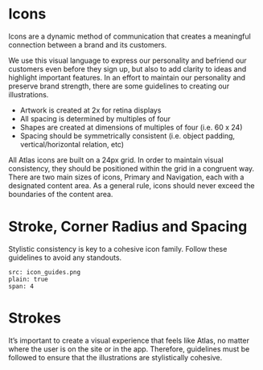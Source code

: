 # Icons
Icons are a dynamic method of communication that creates a meaningful connection between a brand and its customers.

We use this visual language to express our personality and befriend our customers even before they sign up, but also to add clarity to ideas and highlight important features. In an effort to maintain our personality and preserve brand strength, there are some guidelines to creating our illustrations.


- Artwork is created at 2x for retina displays
- All spacing is determined by multiples of four
- Shapes are created at dimensions of multiples of four (i.e. 60 x 24)
- Spacing should be symmetrically consistent (i.e. object padding, vertical/horizontal relation, etc)


All Atlas icons are built on a 24px grid. In order to maintain visual consistency, they should be positioned within the grid in a congruent way. There are two main sizes of icons, Primary and Navigation, each with a designated content area. As a general rule, icons should never exceed the boundaries of the content area.

# Stroke, Corner Radius and Spacing
Stylistic consistency is key to a cohesive icon family. Follow these guidelines to avoid any standouts.

```image
src: icon_guides.png
plain: true
span: 4
```

# Strokes
It’s important to create a visual experience that feels like Atlas, no matter where the user is on the site or in the app. Therefore, guidelines must be followed to ensure that the illustrations are stylistically cohesive.